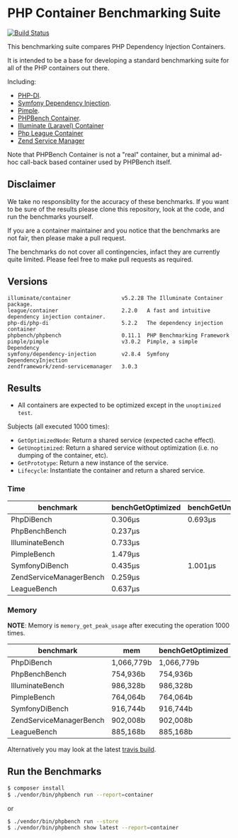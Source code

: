 PHP Container Benchmarking Suite
================================

[![Build Status](https://travis-ci.org/phpbench/benchmarks-containers.svg)](https://travis-ci.org/phpbench/benchmarks-containers)

This benchmarking suite compares PHP Dependency Injection Containers.

It is intended to be a base for developing a standard benchmarking suite for
all of the PHP containers out there.

Including:

- [PHP-DI](https://github.com/PHP-DI/PHP-DI).
- [Symfony Dependency Injection](https://github.com/symfony/DependencyInjection).
- [Pimple](https://github.com/silexphp/Pimple).
- [PHPBench Container](https://github.com/phpbench/phpbench).
- [Illuminate (Laravel) Container](https://github.com/illuminate/container)
- [Php League Container](http://container.thephpleague.com/)
- [Zend Service Manager](https://github.com/zendframework/zend-servicemanager)

Note that PHPBench Container is not a "real" container, but a minimal
ad-hoc call-back based container used by PHPBench itself.

Disclaimer
----------

We take no responsiblity for the accuracy of these benchmarks. If you want to
be sure of the results please clone this repository, look at the code, and run
the benchmarks yourself.

If you are a container maintainer and you notice that the benchmarks are not
fair, then please make a pull request.

The benchmarks do not cover all contingencies, infact they are currently quite
limited. Please feel free to make pull requests as required.

Versions
--------

```
illuminate/container                v5.2.28 The Illuminate Container package.
league/container                    2.2.0   A fast and intuitive dependency injection container.
php-di/php-di                       5.2.2   The dependency injection container
phpbench/phpbench                   0.11.1  PHP Benchmarking Framework
pimple/pimple                       v3.0.2  Pimple, a simple Dependency
symfony/dependency-injection        v2.8.4  Symfony DependencyInjection
zendframework/zend-servicemanager   3.0.3
```

Results
-------

- All containers are expected to be optimized except in the `unoptimized
  test`.

Subjects (all executed 1000 times):

- `GetOptimizedNode`: Return a shared service (expected cache effect).
- `GetUnoptimized`: Return a shared service without optimization (i.e. no
  dumping of the container, etc).
- `GetPrototype`: Return a new instance of the service.
- `Lifecycle`: Instantiate the container and return a shared service.

### Time

benchmark | benchGetOptimized | benchGetUnoptimized | benchGetPrototype | benchLifecycle
 --- | --- | --- | --- | --- 
PhpDiBench | 0.306μs | 0.693μs | 22.049μs | 50.622μs
PhpBenchBench | 0.237μs |  |  | 1.522μs
IlluminateBench | 0.733μs |  | 3.162μs | 8.171μs
PimpleBench | 1.479μs |  | 1.457μs | 3.704μs
SymfonyDiBench | 0.435μs | 1.001μs | 0.882μs | 3.797μs
ZendServiceManagerBench | 0.259μs |  | 1.164μs | 4.139μs
LeagueBench | 0.637μs |  | 1.906μs | 8.326μs

### Memory

**NOTE**: Memory is `memory_get_peak_usage` after executing the operation 1000 times.

benchmark | mem | benchGetOptimized | benchGetUnoptimized | benchGetPrototype | benchLifecycle
 --- | --- | --- | --- | --- | --- 
PhpDiBench | 1,066,779b | 1,066,779b | 990,576b | 1,066,792b | 4,065,592b
PhpBenchBench | 754,936b | 754,936b |  |  | 754,248b
IlluminateBench | 986,328b | 986,328b |  | 986,336b | 985,648b
PimpleBench | 764,064b | 764,064b |  | 764,064b | 763,376b
SymfonyDiBench | 916,744b | 916,744b | 1,123,880b | 916,744b | 916,056b
ZendServiceManagerBench | 902,008b | 902,008b |  | 902,008b | 2,991,968b
LeagueBench | 885,168b | 885,168b |  | 885,168b | 2,715,720b


Alternatively you may look at the latest [travis
build](https://travis-ci.org/phpbench/benchmarks-containers).

Run the Benchmarks
------------------

````bash
$ composer install
$ ./vendor/bin/phpbench run --report=container
````

or

```bash
$ ./vendor/bin/phpbench run --store
$ ./vendor/bin/phpbench show latest --report=container
```
